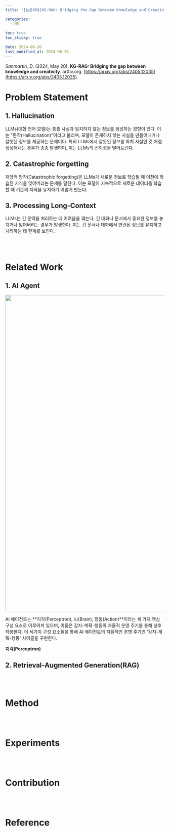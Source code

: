 ```yaml
---
title: "[논문리뷰]KG-RAG: Bridging the Gap Between Knowledge and Creativity"

categories: 
  - NR
  
toc: true
toc_sticky: true

date: 2024-06-26
last_modified_at: 2024-06-26
---
```


*Sanmartin, D*. (2024, May 20). **KG-RAG: Bridging the gap between knowledge and creativity**. arXiv.org. [https://arxiv.org/abs/2405.12035](https://arxiv.org/abs/2405.12035)

# Problem Statement

## 1. Hallucination
LLMs(대형 언어 모델)는 종종 사실과 일치하지 않는 정보를 생성하는 경향이 있다. 이는 "환각(Hallucination)"이라고 불리며, 모델이 존재하지 않는 사실을 만들어내거나 잘못된 정보를 제공하는 문제이다. 특히 LLMs에서 잘못된 정보를 마치 사실인 것 처럼 생성해내는 경우가 종종 발생하며, 이는 LLMs의 신뢰성을 떨어트린다. 

## 2. Catastrophic forgetting
재앙적 망각(Catastrophic forgetting)은 LLMs가 새로운 정보로 학습될 때 이전에 학습된 지식을 잊어버리는 문제를 말한다. 이는 모델이 지속적으로 새로운 데이터를 학습할 때 기존의 지식을 유지하기 어렵게 만든다. 

## 3. Processing Long-Context
LLMs는 긴 문맥을 처리하는 데 어려움을 겪는다. 긴 대화나 문서에서 중요한 정보를 놓치거나 잃어버리는 경우가 발생한다. 이는 긴 문서나 대화에서 연관된 정보를 유지하고 처리하는 데 한계를 보인다.

<br/>
<br/>

# Related Work

## 1. AI Agent

<p align="center">
<img width="1000" alt="1" src="https://github.com/meaningful96/Blogging/assets/111734605/7f42e197-1b24-4861-aaa9-4f88d4dca87e">
</p>

AI 에이전트는 **지각(Perceptron), 뇌(Brain), 행동(Action)**이라는 세 가지 핵심 구성 요소로 이루어져 있으며, 이들은 감지-계획-행동의 자율적 운영 주기를 통해 상호 작용한다. 이 세가지 구성 요소들을 통해 AI 에이전트의 자율적인 운영 주기인 '감지-계획-행동' 사이클을 구현한다.

**지각(Perceptron)**

## 2. Retrieval-Augmented Generation(RAG)


<br/>
<br/>

# Method



<br/>
<br/>

# Experiments



<br/>
<br/>


# Contribution

<br/>
<br/>

# Reference

